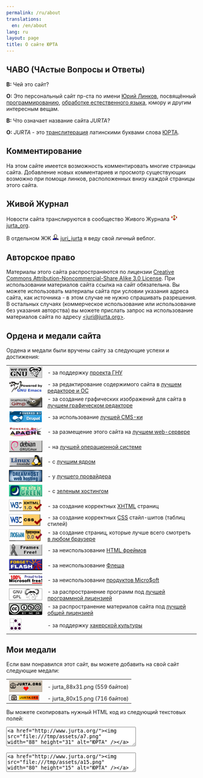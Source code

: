```yaml
---
permalink: /ru/about
translations:
  en: /en/about
lang: ru
layout: page
title: О сайте ЮРТА
---
```

<h2><a name="faq" id="faq">ЧАВО</a> (ЧАстые Вопросы и Ответы)</h2>

<p><b>В:</b> Чей это сайт?</p>

<p><b>О:</b> Это персональный сайт пр-ста по имени
<a href="/ru/juri">Юрий Линков</a>,
посвящённый
<a href="/ru/prog">программированию</a>,
<a href="/ru/nlp">обработке естественного языка</a>,
юмору
и другим интересным вещам.</p>

<p><b>В:</b> Что означает название сайта <i>JURTA</i>?</p>

<p><b>О:</b> <i>JURTA</i> - это <a href="http://ru.wikipedia.org/wiki/%D0%A2%D1%80%D0%B0%D0%BD%D1%81%D0%BB%D0%B8%D1%82">транслитерация</a>
латинскими буквами <!-- русского --> слова
<a href="http://ru.wikipedia.org/wiki/%D0%AE%D1%80%D1%82%D0%B0">ЮРТА</a>.</p>

<!-- <p><b>В:</b> Почему у сайта такой нестандартный фон вместо белого?</p> -->

<!-- <p><b>О:</b> </p> -->

<!-- Я также пробовал менять фон в зависимости от освещения: -->

<!-- при ярком свете использовать светлый фон, при тусклом свете - тёмный. -->

<!-- <p>отражение  если бы текст был бы написан на Солнце  смотреть на пятна</p> -->

<!-- http://www.artlebedev.ru/kovodstvo2/sections/99/ -->
<!-- белый текст на черном фоне читается плохо (и вообще выворотка плохо читается); -->

<!-- qv /dos/c/home/juri/media/image/doc/README -->

<!-- BTW, "greige" - цвет, переходный от серого к бежевому -->
<!-- (from http://rus.delfi.ee/archive/article.php?id=10939628&categoryID=382414&ndate=1123621200) -->

<h2><a name="comments" id="comments">Комментирование</a></h2>

<p>На этом сайте имеется возможность комментировать многие страницы сайта.
Добавление новых комментариев и просмотр существующих возможно при помощи линков,
расположенных внизу каждой страницы этого сайта.</p>

<h2><a name="lj" id="lj">Живой Журнал</a></h2>

<p>Новости сайта транслируются в сообщество Живого Журнала
<a href="http://community.livejournal.com/jurta_org/profile"><img src="/files/icons/lj_community.png" width="16" height="16" alt="LJ community" /></a>
<a href="http://jurta-org.livejournal.com/">jurta_org</a>.</p>

<p>В отдельном ЖЖ <a
href="http://juri-jurta.livejournal.com/profile"><img src="/files/icons/lj_user.png" width="17" height="17" alt="LJ user" /></a>
<a href="http://juri-jurta.livejournal.com/">juri_jurta</a>
я веду свой личный веблог.</p>

<h2><a name="copyright" id="copyright">Авторское право</a></h2>

<p>Материалы этого сайта распространяются по лицензии
<a rel="license" href="http://creativecommons.org/licenses/by-nc-sa/3.0/">Creative Commons Attribution-Noncommercial-Share Alike 3.0 License</a>.
При использовании материалов сайта ссылка на сайт обязательна.
Вы можете использовать материалы сайта при условии указания адреса сайта,
как источника - в этом случае не нужно спрашивать разрешения.
В остальных случаях (коммерческое использование или использование
без указания авторства) вы можете прислать запрос на использование
материалов сайта по адресу <a href="mailto:juri@jurta.org">&lt;juri@jurta.org&gt;</a>.</p>

<h2><a name="medals" id="medals">Ордена и медали сайта</a></h2>

<p>Ордена и медали были вручены сайту за следующие успехи и достижения:</p>

<table width="100%">
<tr><td width="88"><a href="http://www.gnu.org/"><img src="/files/icons/we-run-gnu.png" width="88" height="31" alt="The GNU Project" /></a></td>
<td> - за поддержку
<a href="http://www.gnu.org/philosophy/philosophy.ru.html">проекта ГНУ</a></td></tr>

<tr><td><a href="http://www.gnu.org/software/emacs/"><img src="/files/icons/powered-by-gnu-emacs.png" width="88" height="31" alt="Powered by GNU Emacs" /></a></td>
<td> - за редактирование содержимого сайта в
<a href="/ru/emacs">лучшем редакторе и ОС</a></td></tr>

<tr><td><a href="http://www.gimp.org/"><img src="/files/icons/gfx-by-gimp.png" width="88" height="31" alt="Graphics by Gimp" /></a></td>
<td> - за создание графических изображений для сайта в
<a href="http://gimper.ru/">лучшем графическом редакторе</a></td></tr>

<tr><td><a href="http://drupal.org/"><img src="/files/icons/powered-blue-88x31.png" width="88" height="31" alt="Powered by Drupal" /></a></td>
<td> - за использование
<a href="/ru/prog/drupal">лучшей CMS-ки</a></td></tr>

<tr><td><a href="http://httpd.apache.org/"><img src="/files/icons/powered-by-apache.png" width="88" height="31" alt="Powered by Apache" /></a></td>
<td> - за размещение этого сайта на
<a href="http://httpd.apache.org/">лучшем web-сервере</a></td></tr>

<tr><td><a href="http://www.debian.org/"><img src="/files/icons/debian.png" width="88" height="31" alt="Powered by GNU/Linux Debian" /></a></td>
<td> - на
<a href="http://www.debian.org/index.ru.html">лучшей операционной системе</a></td></tr>

<tr><td><a href="http://www.linux.org/"><img src="/files/icons/linux-inside.png" width="88" height="31" alt="Powered by Linux kernel" /></a></td>
<td> - с
<a href="http://www.linux.org.ru/">лучшим ядром</a></td></tr>

<tr><td><a href="http://www.dreamhost.com/r.cgi?46501"><img src="/files/icons/dreamhost.png" width="88" height="31" alt="Hosted by DreamHost" /></a></td>
<td> - у
<a href="http://www.dreamhost.com/rewards.cgi?jurta">лучшего провайдера</a></td></tr>

<tr><td><a href="http://www.dreamhost.com/green.cgi"><img src="/files/icons/green2.gif" width="88" height="31" alt="Green Web Hosting! This site hosted by DreamHost" /></a></td>
<td> - с
<a href="http://www.dreamhost.com/green.cgi">зеленым хостингом</a></td></tr>

<tr><td><a href="http://validator.w3.org/check?uri=referer"><img src="/files/icons/valid-xhtml10.png" width="88" height="31" alt="Valid XHTML 1.0!" /></a></td>
<td> - за создание корректных
<a href="http://www.w3.org/TR/xhtml1/">XHTML</a> страниц</td></tr>

<tr><td><a href="http://jigsaw.w3.org/css-validator/check/referer"><img src="/files/icons/vcss.png" width="88" height="31" alt="Valid CSS!" /></a></td>
<td> - за создание корректных
<a href="http://www.w3.org/TR/REC-CSS2/">CSS</a> стайл-шитов (таблиц стилей)</td></tr>

<tr><td><a href="http://www.anybrowser.org/campaign/"><img src="/files/icons/rus_ab1.png" width="88" height="31" alt="Viewable With Any Browser" /></a></td>
<td> - за создание страниц, которые лучше всего смотреть
<a href="http://www.mozilla.org/products/firefox/">в любом браузере</a></td></tr>

<tr><td><a href="http://www.noframes.org/"><img src="/files/icons/ffgray.png" width="88" height="31" alt="Frames Free! Ribbon" /></a></td>
<td> - за неиспользование <a href="http://www.noframes.org/">HTML фреймов</a></td></tr>

<tr><td><a href="http://directory.google.com/Top/Computers/Multimedia/Development_Frameworks/Flash/Criticism/"><img src="/files/icons/forget-flash.png" width="88" height="31" alt="Bash Flash!" /></a></td>
<td> - за неиспользование
<a href="http://directory.google.com/Top/Computers/Multimedia/Development_Frameworks/Flash/Criticism/">Флеша</a></td></tr>

<tr><td><a href="http://directory.google.com/Top/Society/Activism/Anti-Corporation/Microsoft/"><img src="/files/icons/msfree1.png" width="88" height="31" alt="Microsoft free!" /></a></td>
<td> - за неиспользование <a href="http://directory.google.com/Top/Society/Activism/Anti-Corporation/Microsoft/">продуктов Micro$oft</a></td></tr>

<tr><td><a rel="license" href="http://www.gnu.org/copyleft/gpl.html"><img src="/files/icons/gnugpl.png" width="88" height="31" alt="GNU GPL" /></a></td>
<td> - за распространение программ под
<a rel="license" href="http://www.gnu.org/copyleft/copyleft.ru.html">лучшей программной лицензией</a></td></tr>

<tr><td><a rel="license" href="http://creativecommons.org/licenses/by-nc-sa/3.0/"><img src="/files/icons/cc-by-nc-sa-3.0.png" width="88" height="31" alt="Creative Commons License" /></a></td>
<td> - за распространение материалов сайта под
<a rel="license" href="http://creativecommons.org/licenses/by-nc-sa/3.0/">лучшей общей лицензией</a></td></tr>

<tr><td><a href="http://www.catb.org/hacker-emblem/"><img src="/files/icons/glider-small.png" width="35" height="35" alt="hacker emblem" /></a></td>
<td> - за поддержку
<a href="http://www.catb.org/~esr/faqs/hacker-howto.html">хакерской культуры</a></td></tr>
</table>

<h2><a name="medal" id="medal">Мои медали</a></h2>

<p>Если вам понравился этот сайт, вы можете добавить на свой сайт следующие медали:</p>

<table width="100%">
<tr><td width="88">
<a href="http://www.jurta.org/"><img src="/files/icons/jurta_88x31.png" width="88" height="31" alt="ЮРТА" /></a></td>
<td> - jurta_88x31.png (559 байтов)</td></tr>

<tr><td>
<a href="http://www.jurta.org/"><img src="/files/icons/jurta_80x15.png" width="80" height="15" alt="ЮРТА" /></a></td>
<td> - jurta_80x15.png (716 байтов)</td></tr>
</table>

<p>Вы можете скопировать нужный HTML код из следующий текстовых полей:</p>

<p>
<textarea cols="40" rows="3" readonly="readonly">
<a href="http://www.jurta.org/"><img src="/files/icons/jurta_88x31.png" width="88" height="31" alt="ЮРТА" /></a>
</textarea>
</p>

<p>
<textarea cols="40" rows="3" readonly="readonly">
<a href="http://www.jurta.org/"><img src="/files/icons/jurta_80x15.png" width="80" height="15" alt="ЮРТА" /></a>
</textarea>
</p>
